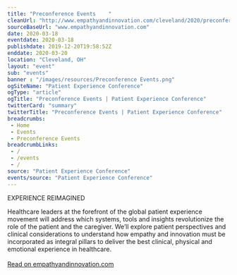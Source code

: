 ```yaml
--- 
title: "Preconference Events    "
cleanUrl: "http://www.empathyandinnovation.com/cleveland/2020/preconference-events"
sourceBaseUrl: "www.empathyandinnovation.com"
date: 2020-03-18
eventdate: 2020-03-18
publishdate: 2019-12-20T19:58:52Z
enddate: 2020-03-20
location: "Cleveland, OH"
layout: "event"
sub: "events"
banner : "/images/resources/Preconference Events.png"
ogSiteName: "Patient Experience Conference"
ogType: "article"
ogTitle: "Preconference Events | Patient Experience Conference"
twitterCard: "summary"
twitterTitle: "Preconference Events | Patient Experience Conference"
breadcrumbs:
 - Home
 - Events
 - Preconference Events
breadcrumbLinks:
 - / 
 - /events
 - / 
source: "Patient Experience Conference"
events/source: "Patient Experience Conference"
---
```

EXPERIENCE REIMAGINED
 

Healthcare leaders at the forefront of the global patient experience movement will address which systems, tools and insights revolutionize the role of the patient and the caregiver. We’ll explore patient perspectives and clinical considerations to understand how empathy and innovation must be incorporated as integral pillars to deliver the best clinical, physical and emotional experience in healthcare.<br><br><a target="_blank" href=http://www.empathyandinnovation.com/cleveland/2020/preconference-events>Read on empathyandinnovation.com</a>
